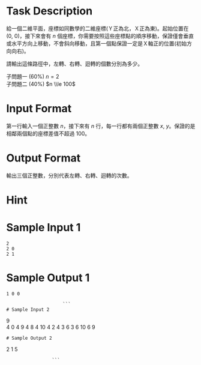 # Task Description
給一個二維平面，座標如同數學的二維座標(Ｙ正為北，Ｘ正為東)。起始位置在 (0, 0)，接下來會有 $n$ 個座標，你需要按照這些座標點的順序移動，保證僅會垂直或水平方向上移動，不會斜向移動，且第一個點保證一定是Ｘ軸正的位置(初始方向向右)。

請輸出這條路徑中，左轉、右轉、迴轉的個數分別為多少。  

子問題一 (60%) $n = 2$  
子問題二 (40%) $n \\le 100$
# Input Format
第一行輸入一個正整數 $n$，接下來有 $n$ 行，每一行都有兩個正整數 $x$, $y$。保證的是相鄰兩個點的座標差值不超過 $100$。
# Output Format
輸出三個正整數，分別代表左轉、右轉、迴轉的次數。
# Hint

# Sample Input 1
```
2
2 0
2 1
```
# Sample Output 1
```
1 0 0

                     ```
# Sample Input 2
```
9  
4 0
4 9
4 8
4 10
4 2
4 3
6 3
6 10
6 9
```
# Sample Output 2
```
2 1 5

                     ```

